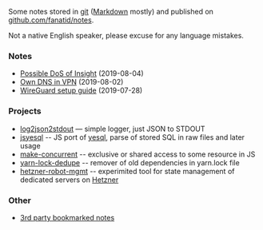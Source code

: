 Some notes stored in [git](https://git-scm.com/) ([Markdown](https://daringfireball.net/projects/markdown/) mostly) and published on [github.com/fanatid/notes](https://github.com/fanatid/notes/).

Not a native English speaker, please excuse for any language mistakes.

### Notes

  - [Possible DoS of Insight](https://github.com/fanatid/notes/tree/master/2019-08-04-dos-insight-api) (2019-08-04)
  - [Own DNS in VPN](https://github.com/fanatid/notes/tree/master/2019-08-02-vpn-own-dns) (2019-08-02)
  - [WireGuard setup guide](https://github.com/fanatid/notes/tree/master/2019-07-28-wireguard-setup-guide) (2019-07-28)

### Projects

  - [log2json2stdout](https://github.com/fanatid/log2json2stdout) — simple logger, just JSON to STDOUT
  - [jsyesql](https://github.com/fanatid/jsyesql) -- JS port of [yesql](https://github.com/krisajenkins/yesql), parse of stored SQL in raw files and later usage
  - [make-concurrent](https://github.com/fanatid/make-concurrent) -- exclusive or shared access to some resource in JS
  - [yarn-lock-dedupe](https://github.com/fanatid/yarn-lock-dedupe) -- remover of old dependencies in yarn.lock file
  - [hetzner-robot-mgmt](https://github.com/fanatid/hetzner-robot-mgmt) -- experimited tool for state management of dedicated servers on [Hetzner](https://www.hetzner.com/)

### Other

  - [3rd party bookmarked notes](./3rd-party-bookmarked-notes.md)
